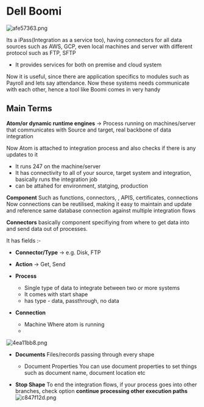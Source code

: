 # Dell Boomi
![afe57363.png](:storage\55ebc588-89d2-47d8-85f5-766bf38bea02\afe57363.png)

Its a iPass(Integration as a service too), having connectors for all data sources such as AWS, GCP, even local machines and server
with different protocol such as FTP, SFTP 
* It provides services for both on premise and cloud system


Now it is useful, since there are application specifics to modules such as Payroll and lets say attendance. Now these systems needs communicate with each other, hence a tool like Boomi comes in very handy

## Main Terms
**Atom/or dynamic runtime engines** -> Process running on machines/server that communicates with Source and target, real backbone of data integration

Now Atom is attached to integration process and also checks if there is any updates to it 
* It runs 247 on the machine/server
* It has connectivity to all of your source, target system and integration, basically runs the integration job
* can be attahed for environment, statging, production

**Component**
Such as functions, connectors, , APIS, certificates, connections
Now connections can be reutilised, making it easy to maintain and update and reference same database connection against multiple integration flows

**Connectors**
basically component specifiying from where to get data into and send data out of processes.



It has fields :-
* **Connector/Type** -> e.g. Disk, FTP
* **Action** -> Get, Send
* **Process** 
  * Single type of data to integrate between two or more systems 
  * It comes with start shape
  * has type - data, passthrough, no data

* **Connection**
  *  Machine Where atom is running
  *  
![4ea11bb8.png](:storage\55ebc588-89d2-47d8-85f5-766bf38bea02\beb2cd8f.png)

* **Documents**
  Files/records passing through every shape 
  * Document Properties
  You can use document properties to set things such as document name, document location etc

* **Stop Shape**
To end the integration flows, if your process goes into other branches, check option **continue processing other execution paths**
![c847f12d.png](:storage\55ebc588-89d2-47d8-85f5-766bf38bea02\c847f12d.png)


